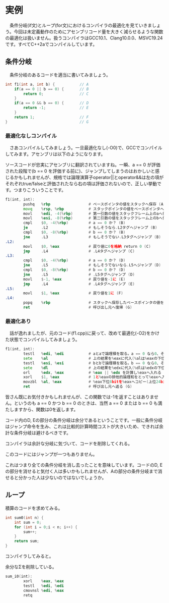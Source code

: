 # 実例

　条件分岐(if文)とループ(for文)におけるコンパイラの最適化を見ていきましょう。今回は未定義動作のためにアセンブリコード量を大きく減らせるような関数の最適化は扱いません。扱うコンパイラはGCC10.1、Clang10.0.0、MSVC19.24です。すべてC++2aでコンパイルしています。


## 条件分岐

　条件分岐のあるコードを適当に書いてみましょう。

```cpp
int f1(int a, int b) {           // A
    if(a == 0 || b == 0) {       // B
        return 0;                // C
    }
    if(a == 0 && b == 0) {       // D
        return -1;               // E
    }
    return 1;                    // F
}                                // G

```



### 最適化なしコンパイル

　さあコンパイルしてみましょう。一旦最適化なし(-O0)で、GCCでコンパイルしてみます。アセンブリは以下のようになります。

ソースコードが忠実にアセンブリに翻訳されていますね。一瞬、a == 0 が評価された段階で(b == 0 を評価する前に)、ジャンプしてしまうのはおかしいと感じるかもしれませんが、規格では論理演算子operator||とoperator&&は左の項がそれぞれtrue/falseと評価されたなら右の項は評価されないので、正しい挙動です。つまりこういうことです。

```asm
f1(int, int):
        pushq   %rbp                 # ベースポインタの値をスタックへ保存 (A)
        movq    %rsp, %rbp           # スタックポインタの値をベースポインタへ格納 (A)
        movl    %edi, -4(%rbp)       # 第一引数の値をスタックフレーム上のaへ保存 (A)
        movl    %esi, -8(%rbp)       # 第二引数の値をスタックフレーム上のbへ保存 (A)
        cmpl    $0, -4(%rbp)         # a == 0 か？ (B)
        je      .L2                  # もしそうなら.L2タグへジャンプ (B)
        cmpl    $0, -8(%rbp)         # b == 0 か？ (B)
        jne     .L3                  # もしそうでない.L3タグへジャンプ (B)
.L2:
        movl    $0, %eax             # 戻り値に0を格納 return 0 (C)
        jmp     .L4                  # .L4タグへジャンプ (C)
.L3:
        cmpl    $0, -4(%rbp)         # a == 0 か？ (D)
        jne     .L5                  # もしそうでないなら.L5へジャンプ (D)
        cmpl    $0, -8(%rbp)         # b == 0 か？ (D)
        jne     .L5                  # .L5タグへジャンプ (D)
        movl    $-1, %eax            # 戻り値を-1に (E)
        jmp     .L4                  # .L4タグへジャンプ (E)
.L5:
        movl    $1, %eax             # 戻り値を1に (F)
.L4:
        popq    %rbp                 # スタックへ保存したベースポインタの値を復帰 (G)
        ret                          # 呼び出し元へ復帰 (G)

```



### 最適化あり

　話が逸れましたが、元のコード(f1.cpp)に戻って、改めて最適化(-O2)をかけた状態でコンパイルしてみましょう。

```asm
f1(int, int):
        testl   %edi, %edi           # aとaで論理積を取る。a == 0 なら0、それ以外なら1になる (B)
        sete    %al                  # 上の結果を%eaxに代入(%alは%eaxの下位8bit分) (B?)
        testl   %esi, %esi           # bとbで論理積を取る。b == 0 なら0、それ以外なら1になる (B)
        sete    %dl                  # 上の結果を%edxに代入(%dlは%edxの下位8bit分) (B?)
        orl     %edx, %eax           # %eax || %edx を計算し%eaxへ入れる (C)
        xorl    $1, %eax             # 1と%eaxの排他的論理和をとって%eaxへ入れる (C, F)
        movzbl  %al, %eax            # %eax下位8bitを%eaxへコピー(上位24bitを0詰めするのが目的か？) (C, F)
        ret                          # 呼び出し元へ返る (G)

```

皆さん既にお気付きかもしれませんが、この関数では-1を返すことはありません。というのも a == 0 かつ b == 0 のときは、当然 a == 0 または b == 0 も満たしますから、関数は0を返します。

コード内のD, Eの部分の条件分岐は余分であるということです。一般に条件分岐はジャンプ命令を生み、これは比較的計算時間コストが大きいため、できれば余計な条件分岐は避けるべきです。

コンパイラは余計な分岐に気づいて、コードを削除してくれる。

このコードにはジャンプが一つもありません。

これはつまり全ての条件分岐を消し去ったことを意味しています。コードのD, Eの部分を消せると気付く人は多いかもしれませんが、Aの部分の条件分岐まで消せると分かった人は少ないのではないでしょうか。



## ループ

積算のコードを求めてみる。

```cpp
int sum0(int n) {
    int sum = 0;
    for (int i = 0;i < n; i++) {
        sum++;
    }
    return sum;
}

```

コンパイラしてみると。

余分なΣを削除している。

```asm
sum_i0(int):
        xorl    %eax, %eax
        testl   %edi, %edi
        cmovnsl %edi, %eax
        retq

```
